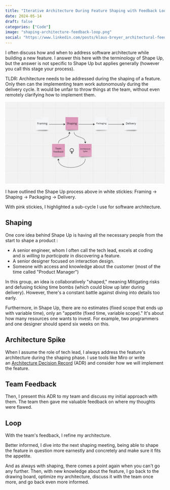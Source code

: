 ```yaml
---
title: "Iterative Architecture During Feature Shaping with Feedback Loops"
date: 2024-05-14
draft: false
categories: ["Code"]
image: "shaping-architecture-feedback-loop.png"
social: "https://www.linkedin.com/posts/klaus-breyer_architectural-feedback-loops-while-shaping-activity-7196091918395543553-ovxW?"
---
```


I often discuss how and when to address software architecture while building a new feature. I answer this here with the terminology of Shape Up, but the answer is not specific to Shape Up but applies generally (however you call this stage your process).

TLDR: Architecture needs to be addressed during the shaping of a feature. Only then can the implementing team work autonomously during the delivery cycle. It would be unfair to throw things at the team, without even remotely clarifying how to implement them.

![Framing → Shaping → Packaging → Delivery](shaping-architecture-feedback-loop.png)

I have outlined the Shape Up process above in white stickies: Framing → Shaping → Packaging → Delivery.

With pink stickies, I highlighted a sub-cycle I use for software architecture.

## Shaping

One core idea behind Shape Up is having all the necessary people from the start to shape a product :

- A senior engineer, whom I often call the tech lead, excels at coding and *is willing to participate* in discovering a feature.
- A senior designer focused on interaction design.
- Someone with access and knowledge about the customer (most of the time called "Product Manager")

In this group, an idea is collaboratively "shaped," meaning Mitigating risks and defusing ticking time bombs (which could blow up later during delivery). However, there's a constant battle against diving into details too early.

Furthermore, in Shape Up, there are no estimates (fixed scope that ends up with variable time), only an "appetite (fixed time, variable scope)." It's about how many resources one wants to invest. For example, two programmers and one designer should spend six weeks on this.

## Architecture Spike

When I assume the role of tech lead, I always address the feature's architecture during the shaping phase. I use tools like Miro or write an [Architecture Decision Record](https://github.com/joelparkerhenderson/architecture-decision-record/) (ADR) and consider how we will implement the feature.

## Team Feedback

Then, I present this ADR to my team and discuss my initial approach with them. The team then gave me valuable feedback on where my thoughts were flawed.

## Loop

With the team's feedback, I refine my architecture.

Better informed, I dive into the next shaping meeting, being able to shape the feature in question more earnestly and concretely and make sure it fits the appetite.

And as always with shaping, there comes a point again when you can't go any further. Then, with new knowledge about the feature, I go back to the drawing board, optimize my architecture, discuss it with the team once more, and go back even more informed.
